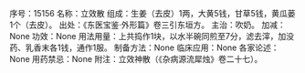序号：15156
名称：立效散
组成：生姜（去皮）1两，大黄5钱，甘草5钱，黄瓜蒌1个（去皮）。
出处：《东医宝鉴·外形篇》卷三引东垣方。
主治：吹奶。
加减：None
功效：None
用法用量：上共捣作1块，以水半碗同煎至7分，滤去滓，加没药、乳香末各1钱，通作1服。
制备方法：None
临床应用：None
各家论述：None
用药禁忌：None
附注：立效神散（《杂病源流犀烛》卷二十七）。

